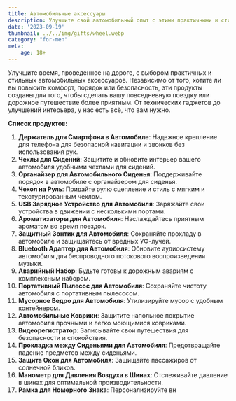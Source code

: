 ```yaml
---
title: Автомобильные аксессуары
description: Улучшите свой автомобильный опыт с этими практичными и стильными аксессуарами для авто.
date: '2023-09-19'
thumbnail: ../../img/gifts/wheel.webp
category: "for-men"
meta:
    age: 18+
---
```

Улучшите время, проведенное на дороге, с выбором практичных и стильных автомобильных аксессуаров. Независимо от того, хотите ли вы повысить комфорт, порядок или безопасность, эти продукты созданы для того, чтобы сделать вашу повседневную поездку или дорожное путешествие более приятным. От технических гаджетов до улучшений интерьера, у нас есть всё, что вам нужно.

**Список продуктов:**
1. **Держатель для Смартфона в Автомобиле**: Надежное крепление для телефона для безопасной навигации и звонков без использования рук.
2. **Чехлы для Сидений**: Защитите и обновите интерьер вашего автомобиля удобными чехлами для сидений.
3. **Органайзер для Автомобильного Сиденья**: Поддерживайте порядок в автомобиле с органайзером для сиденья.
4. **Чехол на Руль**: Придайте рулю сцепление и стиль с мягким и текстурированным чехлом.
5. **USB Зарядное Устройство для Автомобиля**: Заряжайте свои устройства в движении с несколькими портами.
6. **Ароматизаторы для Автомобиля**: Наслаждайтесь приятным ароматом во время поездок.
7. **Защитный Зонтик для Автомобиля**: Сохраняйте прохладу в автомобиле и защищайтесь от вредных УФ-лучей.
8. **Bluetooth Адаптер для Автомобиля**: Обновите аудиосистему автомобиля для беспроводного потокового воспроизведения музыки.
9. **Аварийный Набор**: Будьте готовы к дорожным авариям с комплексным набором.
10. **Портативный Пылесос для Автомобиля**: Сохраняйте чистоту автомобиля с портативным пылесосом.
11. **Мусорное Ведро для Автомобиля**: Утилизируйте мусор с удобным контейнером.
12. **Автомобильные Коврики**: Защитите напольное покрытие автомобиля прочными и легко моющимися ковриками.
13. **Видеорегистратор**: Записывайте свои путешествия для безопасности и спокойствия.
14. **Прокладка между Сиденьями для Автомобиля**: Предотвращайте падение предметов между сиденьями.
15. **Защита Окон для Автомобиля**: Защищайте пассажиров от солнечной бликов.
16. **Манометр для Давления Воздуха в Шинах**: Отслеживайте давление в шинах для оптимальной производительности.
17. **Рамка для Номерного Знака**: Персонализируйте вн
